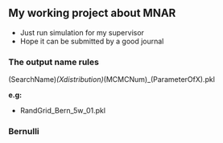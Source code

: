## My working project about MNAR

- Just run simulation for my supervisor
- Hope it can be submitted by a good journal

### The output name rules

(SearchName)_(Xdistribution)_(MCMCNum)_(ParameterOfX).pkl

**e.g:**

- RandGrid_Bern_5w_01.pkl

### Bernulli
